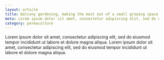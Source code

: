 ```yaml
---
layout: article
title: Balcony gardening, making the most out of a small growing space
meta: Lorem ipsum dolor sit amet, consectetur adipiscing elit, sed do eiusmod tempor incididunt ut labore et dolore magna aliqua.
category: permaculture
---
```


Lorem ipsum dolor sit amet, consectetur adipiscing elit, sed do eiusmod tempor incididunt ut labore et dolore magna aliqua. Lorem ipsum dolor sit amet, consectetur adipiscing elit, sed do eiusmod tempor incididunt ut labore et dolore magna aliqua.